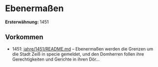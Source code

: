 # Ebenermaßen

**Ersterwähnung:** 1451

## Vorkommen
- 1451: [jahre/1451/README.md](../jahre/1451/README.md) – Ebenermaßen werden die Grenzen um
die Stadt Zeiß in specie gemeldet, und den Domherren
follen ihre Gerechtigkeiten und Gerichte in ihren Dör...
